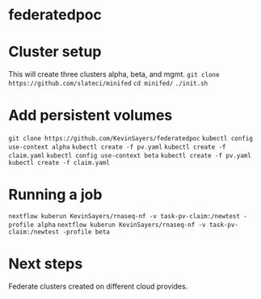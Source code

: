 # federatedpoc

# Cluster setup
This will create three clusters alpha, beta, and mgmt. 
`git clone https://github.com/slateci/minifed`
`cd minifed/`
`./init.sh`

# Add persistent volumes
`git clone https://github.com/KevinSayers/federatedpoc`
`kubectl config use-context alpha`
`kubectl create -f pv.yaml`
`kubectl create -f claim.yaml`
`kubectl config use-context beta`
`kubectl create -f pv.yaml`
`kubectl create -f claim.yaml`

# Running a job 
`nextflow kuberun KevinSayers/rnaseq-nf -v task-pv-claim:/newtest -profile alpha`
`nextflow kuberun KevinSayers/rnaseq-nf -v task-pv-claim:/newtest -profile beta`

# Next steps
Federate clusters created on different cloud provides. 

